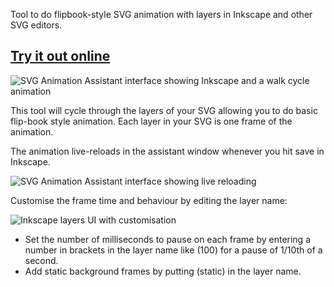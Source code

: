 Tool to do flipbook-style SVG animation with layers in Inkscape and other SVG editors.

## [Try it out online](https://svgflipbook.com/)

![SVG Animation Assistant interface showing Inkscape and a walk cycle animation](./screens/walk-cycle.gif)

This tool will cycle through the layers of your SVG allowing you to do basic flip-book style animation. Each layer in your SVG is one frame of the animation.

The animation live-reloads in the assistant window whenever you hit save in Inkscape.

![SVG Animation Assistant interface showing live reloading](./screens/svg-animation-assistant.gif)

Customise the frame time and behaviour by editing the layer name:

![Inkscape layers UI with customisation](./screens/layers.png)

 * Set the number of milliseconds to pause on each frame by entering a number in brackets in the layer name like (100) for a pause of 1/10th of a second.
 * Add static background frames by putting (static) in the layer name.
